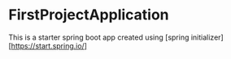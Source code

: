 # FirstProjectApplication

This is a starter spring boot app created using [spring initializer] [https://start.spring.io/]


